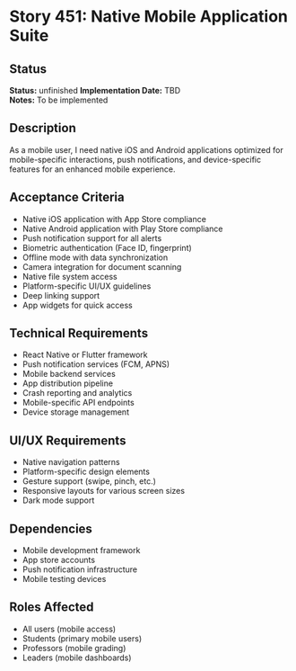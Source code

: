 # Story 451: Native Mobile Application Suite

## Status
**Status:** unfinished
**Implementation Date:** TBD  
**Notes:** To be implemented

## Description
As a mobile user, I need native iOS and Android applications optimized for mobile-specific interactions, push notifications, and device-specific features for an enhanced mobile experience.

## Acceptance Criteria
- Native iOS application with App Store compliance
- Native Android application with Play Store compliance
- Push notification support for all alerts
- Biometric authentication (Face ID, fingerprint)
- Offline mode with data synchronization
- Camera integration for document scanning
- Native file system access
- Platform-specific UI/UX guidelines
- Deep linking support
- App widgets for quick access

## Technical Requirements
- React Native or Flutter framework
- Push notification services (FCM, APNS)
- Mobile backend services
- App distribution pipeline
- Crash reporting and analytics
- Mobile-specific API endpoints
- Device storage management

## UI/UX Requirements
- Native navigation patterns
- Platform-specific design elements
- Gesture support (swipe, pinch, etc.)
- Responsive layouts for various screen sizes
- Dark mode support

## Dependencies
- Mobile development framework
- App store accounts
- Push notification infrastructure
- Mobile testing devices

## Roles Affected
- All users (mobile access)
- Students (primary mobile users)
- Professors (mobile grading)
- Leaders (mobile dashboards)

